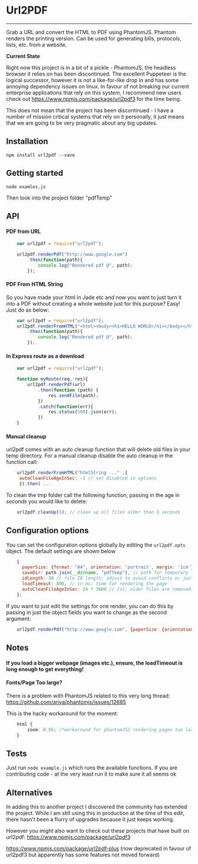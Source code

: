 # Url2PDF
---
Grab a URL and convert the HTML to PDF using PhantomJS.
Phantom renders the printing version.
Can be used for generating bills, protocols, lists, etc. from a website.

**Current State**

Right now this project is in a bit of a pickle - PhantomJS, the headless browser it relies on has been discontinued. The excellent Puppeteer is the logical successor, however it is not a like-for-like drop in and has some annoying dependency issues on linux. In favour of not breaking our current enterprise applications that rely on this system, I recommend new users check out https://www.npmjs.com/package/url2pdf3 for the time being.

This does not mean that the project has been discontinued - I have a number of mission critical systems that rely on it personally, it just means that we are going to be very pragmatic about any big updates.


## Installation ##

    npm install url2pdf --save

## Getting started ##

    node examles.js

Then look into the project folder "pdfTemp"

## API

#### PDF from URL

```javascript
    var url2pdf = require("url2pdf");

    url2pdf.renderPdf("http://www.google.com")
    	.then(function(path){
	    	console.log("Rendered pdf @", path);
    	});
```


#### PDF From HTML String
So you have made your html in Jade etc and now you want to just turn it into a PDF without creating a whole website
just for this purpose? Easy! Just do as below:

```javascript
    var url2pdf = require("url2pdf");
    url2pdf.renderFromHTML("<html><body><h1>HELLO WORLD</h1></body></html>")
    	.then(function(path){
	    	console.log("Rendered pdf @", path);
    	});
```

#### In Express route as a download

```javascript
    var url2pdf = require("url2pdf");

    function myRoute(req, res){
        url2pdf.renderPdf(url)
            .then(function (path) {
                res.sendFile(path);
            })
            .catch(function(err){
                res.status(500).json(err);
            })
    }
```

#### Manual cleanup
url2pdf comes with an auto cleanup function that will delete old files in your temp directory. For a manual cleanup disable the auto cleanup in the function call:

```javascript
    url2pdf.renderFromHTML("htmlString ..." ,{
     autoCleanFileAgeInSec: -1 // set disabled in options
     }).then( ...
```

To clean the tmp folder call the following function, passing in the age in *seconds* you would like to delete:
```javascript
    url2pdf.cleanUp(5); // clean up all files older than 5 seconds
```

## Configuration options
You can set the configuration options globally by editing the `url2pdf.opts` object. The default settings are shown below

```javascript
    {
      paperSize: {format: "A4", orientation: 'portrait', margin: '1cm'},
      saveDir: path.join(__dirname, "pdfTemp"), // path for temporary files
      idLength: 30 // file ID length; adjust to avoid conflicts or just get smaller filenames
      loadTimeout: 800, // in ms; time for rendering the page
      autoCleanFileAgeInSec: 24 * 3600 // [s]; older files are removed; set to "-1" to disable remove
    };
```

If you want to just edit the settings for one render, you can do this by passing in just the object fields
you want to change as the second argument:

```javascript
    url2pdf.renderPdf("http://www.google.com", {paperSize: {orientation: "landscape"}});
```

## Notes

#### If you load a bigger webpage (images etc.), ensure, the loadTimeout is long enough to get everything!


#### Fonts/Page Too large?
There is a problem with PhantomJS related to this very long thread:
https://github.com/ariya/phantomjs/issues/12685

This is the hacky workaround for the moment:

```css
    html {
        zoom: 0.55; /*workaround for phantomJS2 rendering pages too large*/
    }
```



## Tests
Just run `node example.js` which runs the available functions. If you are contributing code - at the very least run it to make sure it all seems ok

## Alternatives
In adding this to another project I discovered the community has extended the project. While I am still using this in production at the time of this edit, there hasn't been a flurry of upgrades because it just keeps working.

However you might also want to check out these projects that have built on url2pdf:
https://www.npmjs.com/package/url2pdf3

https://www.npmjs.com/package/url2pdf-plus (now deprecated in favour of url2pdf3 but apparently has some features not moved forward)


